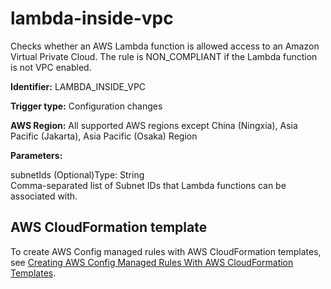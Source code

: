 # lambda\-inside\-vpc<a name="lambda-inside-vpc"></a>

Checks whether an AWS Lambda function is allowed access to an Amazon Virtual Private Cloud\. The rule is NON\_COMPLIANT if the Lambda function is not VPC enabled\. 

**Identifier:** LAMBDA\_INSIDE\_VPC

**Trigger type:** Configuration changes

**AWS Region:** All supported AWS regions except China \(Ningxia\), Asia Pacific \(Jakarta\), Asia Pacific \(Osaka\) Region

**Parameters:**

subnetIds \(Optional\)Type: String  
Comma\-separated list of Subnet IDs that Lambda functions can be associated with\.

## AWS CloudFormation template<a name="w79aac11c32c17b7d369c15"></a>

To create AWS Config managed rules with AWS CloudFormation templates, see [Creating AWS Config Managed Rules With AWS CloudFormation Templates](aws-config-managed-rules-cloudformation-templates.md)\.